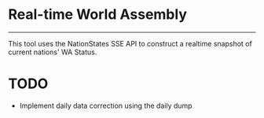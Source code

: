 # Real-time World Assembly
---
This tool uses the NationStates SSE API to construct a realtime snapshot of current nations' WA Status.
# TODO
- Implement daily data correction using the daily dump